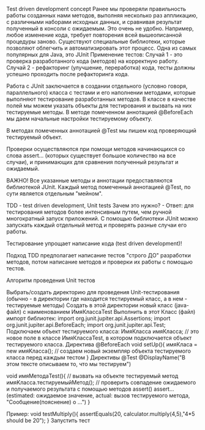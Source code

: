 Test driven development concept
Ранее мы проверяли правильность работы созданных нами методов, выполняя несколько раз аппликацию, с различными наборами исходных данных, и сравнивая результат полученный в консоли с ожидаемым. Это очень не удобно. Например, любое изменение кода, требует повторения всей вышеописанной процедуры заново. Существуют специальные библиотеки, которые позволяют облегчить и автоматизировать этот процесс. Одна из самых популярных для Java, это JUnit
Применение тестов: Случай 1 - это проверка разработанного кода (методов) на корректную работу. Случай 2 - рефакторинг (улучшение, переработка) кода, тесты должны успешно проходить после рефакторинга кода.

Работа с JUnit заключается в создании отдельного (условно говоря, параллельного) класса с тестами и его наполнении методами, которые выполняют тестирование разработанных методов. В классе в качестве полей мы можем указать объекты для тестирования и вызвать на них тестируемые методы.
В методе помеченном аннотацией @BeforeEach мы даем начальные настройки тестируемому объекту.

В методах помеченных аннотацией @Test мы пишем код проверяющий тестируемый объект.

Проверки осуществляются при помощи методов начинающихся со слова assert... (которых существует большое количество на все случаи), и принимающих для сравнения полученный результат и ожидаемый.

ВАЖНО! Все указанные методы и аннотации предоставляются библиотекой JUnit. Каждый метод помеченный аннотацией @Test, по сути является отдельным "мейном".

TDD - test driven development, Unit tests
Зачем это нужно? - Ответ: для тестирования методов более интенсивным путем, чем ручной многократный запуск приложений. С помощью библиотеки JUnit можно запускать каждый отдельный метод и проверять разные случаи его работы.

Тестирование упрощает написание кода (test driven development)!

Подход TDD предполагает написание тестов "строго ДО" разработки методов, потом написание методов и проверки их работы с помощью тестов.

Алгоритм проведения Unit тестов

Выбрать/создать директорию для проведения Unit-тестирования (обычно - в директории где находится тестируемый класс, а в нем - тестируемые методы)
Создать в этой директории новый класс (java-файл) с наименованием ИмяКлассаTest
Выполнить в этот Класс (файл) импорт библиотек: import org.junit.jupiter.api.Assertions; import org.junit.jupiter.api.BeforeEach; import org.junit.jupiter.api.Test;
Подключаем объект тестируемого класса: ИмяКласса имяКласса; // это новое поле в классе ИмяКлассаTest, в котором подключается объект тестируемого класса.
Директива @BeforeEach void setUp(){ имяКласа = new имяKласса(); // создаем новый экземпляр объекта тестируемого класса перед каждым тестом }
Директивы @Test @DisplayName("В этом тексте описываем то, что мы тестируем")

void имяМетодаTest(){ // вызвать на объекте тестируемый метод имяKласса.тестируемыйМетод(); // проверить совпадение ожидаемого и получаемого результата с помощью методов assert() assert... (estimated: ожидаемое значение, actual: вызов тестируемого метода, "Сообщение(пояснение) о ...") }

Пример:
void testMultiply(){ assertEquals(20, calculator.multiply(4,5),"4*5 should be 20"); }
Запустить тест